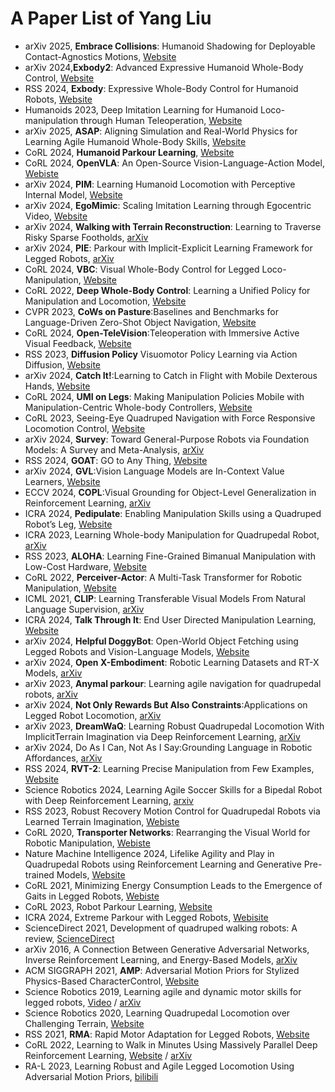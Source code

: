 # A Paper List of Yang Liu
- arXiv 2025, **Embrace Collisions**: Humanoid Shadowing for Deployable Contact-Agnostics Motions, [Website](https://project-instinct.github.io/)
- arXiv 2024,**Exbody2**: Advanced Expressive Humanoid Whole-Body Control, [Website](https://exbody2.github.io/)
- RSS 2024, **Exbody**: Expressive Whole-Body Control for Humanoid Robots, [Website](https://expressive-humanoid.github.io/)
- Humanoids 2023, Deep Imitation Learning for Humanoid Loco-manipulation through Human Teleoperation, [Website](https://ut-austin-rpl.github.io/TRILL/)
- arXiv 2025, **ASAP**: Aligning Simulation and Real-World Physics for Learning Agile Humanoid Whole-Body Skills, [Website](https://agile.human2humanoid.com/)
- CoRL 2024, **Humanoid Parkour Learning**, [Website](https://humanoid4parkour.github.io/)
- CoRL 2024, **OpenVLA**: An Open-Source Vision-Language-Action Model, [Webiste](https://openvla.github.io/)
- arXiv 2024, **PIM**: Learning Humanoid Locomotion with Perceptive Internal Model, [Website](https://junfeng-long.github.io/PIM/)
- arXiv 2024, **EgoMimic**: Scaling Imitation Learning through Egocentric Video, [Website](https://egomimic.github.io/)
- arXiv 2024, **Walking with Terrain Reconstruction**: Learning to Traverse Risky Sparse Footholds, [arXiv](https://arxiv.org/pdf/2409.15692)
- arXiv 2024, **PIE**: Parkour with Implicit-Explicit Learning Framework for Legged Robots, [arXiv](https://arxiv.org/pdf/2408.13740..)
- CoRL 2024, **VBC**: Visual Whole-Body Control for Legged Loco-Manipulation, [Website](https://wholebody-b1.github.io/)
- CoRL 2022, **Deep Whole-Body Control**: Learning a Unified Policy for Manipulation and Locomotion, [Website](https://manipulation-locomotion.github.io/)
- CVPR 2023, **CoWs on Pasture**:Baselines and Benchmarks for Language-Driven Zero-Shot Object Navigation, [Website](https://cow.cs.columbia.edu/)
- CoRL 2024, **Open-TeleVision**:Teleoperation with Immersive Active Visual Feedback, [Website](https://robot-tv.github.io/)
- RSS 2023, **Diffusion Policy** Visuomotor Policy Learning via Action Diffusion, [Website](https://diffusion-policy.cs.columbia.edu/)
- arXiv 2024, **Catch It!**:Learning to Catch in Flight with Mobile Dexterous Hands, [Website](https://mobile-dex-catch.github.io/)
- CoRL 2024, **UMI on Legs**: Making Manipulation Policies Mobile with Manipulation-Centric Whole-body Controllers, [Website](https://umi-on-legs.github.io/)
- CoRL 2023, Seeing-Eye Quadruped Navigation with Force Responsive Locomotion Control, [Website](https://bu-air-lab.github.io/guide_dog/)
- arXiv 2024, **Survey**: Toward General-Purpose Robots via Foundation Models: A Survey and Meta-Analysis, [arXiv](https://arxiv.org/abs/2312.08782)
- RSS 2024, **GOAT**: GO to Any Thing, [Website](https://theophilegervet.github.io/projects/goat/)
- arXiv 2024, **GVL**:Vision Language Models are In-Context Value Learners, [Website](https://generative-value-learning.github.io/#online-demo)
- ECCV 2024, **COPL**:Visual Grounding for Object-Level Generalization in Reinforcement Learning, [arXiv](https://arxiv.org/abs/2408.01942)
- ICRA 2024, **Pedipulate**: Enabling Manipulation Skills using a Quadruped Robot’s Leg, [Website](https://sites.google.com/leggedrobotics.com/pedipulate)
- ICRA 2023, Learning Whole-body Manipulation for Quadrupedal Robot, [arXiv](https://arxiv.org/abs/2308.16820)
- RSS 2023, **ALOHA**: Learning Fine-Grained Bimanual Manipulation with  Low-Cost Hardware, [Website](https://tonyzhaozh.github.io/aloha/)
- CoRL 2022, **Perceiver-Actor**: A Multi-Task Transformer for Robotic Manipulation, [Website](https://peract.github.io/)
- ICML 2021, **CLIP**: Learning Transferable Visual Models From Natural Language Supervision, [arXiv](https://arxiv.org/abs/2103.00020)
- ICRA 2024, **Talk Through It**: End User Directed Manipulation Learning, [Website](https://talk-through-it.github.io/)
- arXiv 2024, **Helpful DoggyBot**: Open-World Object Fetching using Legged Robots and Vision-Language Models, [Website](https://helpful-doggybot.github.io/)
- arXiv 2024, **Open X-Embodiment**: Robotic Learning Datasets and RT-X Models, [arXiv](https://arxiv.org/pdf/2310.08864)
- arXiv 2023, **Anymal parkour**: Learning agile navigation for quadrupedal robots, [arXiv](https://arxiv.org/abs/2306.14874)
- arXiv 2024, **Not Only Rewards But Also Constraints**:Applications on Legged Robot Locomotion, [arXiv](https://arxiv.org/pdf/2308.12517)
- arXiv 2023, **DreamWaQ**: Learning Robust Quadrupedal Locomotion With ImplicitTerrain Imagination via Deep Reinforcement Learning, [arXiv](https://arxiv.org/abs/2301.10602)
- arXiv 2024, Do As I Can, Not As I Say:Grounding Language in Robotic Affordances, [arXiv](https://arxiv.org/abs/2204.01691)
- RSS 2024, **RVT-2**: Learning Precise Manipulation from Few Examples, [Website](https://robotic-view-transformer-2.github.io/)
- Science Robotics 2024, Learning Agile Soccer Skills for a Bipedal Robot with Deep Reinforcement Learning, [arxiv](https://arxiv.org/abs/2304.13653)
- RSS 2023, Robust Recovery Motion Control for Quadrupedal Robots via Learned Terrain Imagination, [Webiste](https://sites.google.com/view/dreamriser)
- CoRL 2020, **Transporter Networks**: Rearranging the Visual World for Robotic Manipulation, [Webiste](https://transporternets.github.io/)
- Nature Machine Intelligence 2024, Lifelike Agility and Play in Quadrupedal Robots using Reinforcement Learning and Generative Pre-trained Models, [Website](https://tencent-roboticsx.github.io/lifelike-agility-and-play/)
- CoRL 2021, Minimizing Energy Consumption Leads to the Emergence of Gaits in Legged Robots, [Webiste](https://energy-locomotion.github.io/)
- CoRL 2023, Robot Parkour Learning, [Website](https://robot-parkour.github.io/)
- ICRA 2024, Extreme Parkour with Legged Robots, [Webisite](https://extreme-parkour.github.io/)
- ScienceDirect 2021, Development of quadruped walking robots: A review, [ScienceDirect](https://www.sciencedirect.com/science/article/pii/S2090447920302501)
- arXiv 2016, A Connection Between Generative Adversarial Networks, Inverse Reinforcement Learning, and Energy-Based Models, [arXiv](https://arxiv.org/abs/1611.03852)
- ACM SIGGRAPH 2021, **AMP**: Adversarial Motion Priors for Stylized Physics-Based CharacterControl, [Website](https://xbpeng.github.io/projects/AMP/index.html)
- Science Robotics 2019, Learning agile and dynamic motor skills for legged robots, [Video](https://youtu.be/aTDkYFZFWug?si=uOz0P2ErlVum0TO0) / [arXiv](https://arxiv.org/abs/1901.08652)
- Science Robotics 2020, Learning Quadrupedal Locomotion over Challenging Terrain, [Website](https://leggedrobotics.github.io/rl-blindloco/)
- RSS 2021, **RMA**: Rapid Motor Adaptation for Legged Robots, [Website](https://ashish-kmr.github.io/rma-legged-robots/)
- CoRL 2022, Learning to Walk in Minutes Using Massively Parallel Deep Reinforcement Learning, [Website](https://leggedrobotics.github.io/legged_gym/) /  [arXiv](https://arxiv.org/abs/2109.11978)
- RA-L 2023, Learning Robust and Agile Legged Locomotion Using Adversarial Motion Priors, [bilibili](https://www.bilibili.com/video/BV1nM4y177rY/)



